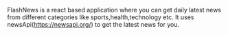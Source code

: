 FlashNews is a react based application where you can get daily latest news from different categories like sports,health,technology etc. It uses newsApi(https://newsapi.org/) to get the latest news for you.  
